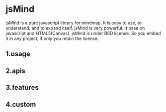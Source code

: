 jsMind
======

jsMind is a pure javascript library for mindmap. It is easy to use, to understand, and to expand itself.
jsMind is very powerful. It base on javascript and HTML5(Canvas).
jsMind is under BSD license. So you embed it in any project, if only you retain the license.

1.usage
------

2.apis
------

3.features
------

4.custom
------
